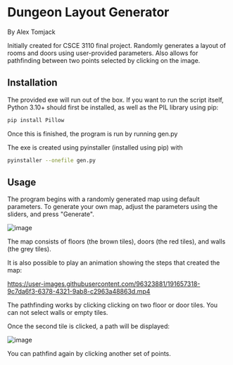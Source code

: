 # Dungeon Layout Generator

By Alex Tomjack

Initially created for CSCE 3110 final project. Randomly generates a layout of rooms and doors using user-provided parameters. Also allows for pathfinding between two points selected by clicking on the image.

## Installation
The provided exe will run out of the box.
If you want to run the script itself, Python 3.10+ should first be installed, as well as the PIL library using pip:
```bash
pip install Pillow
```
Once this is finished, the program is run by running gen.py

The exe is created using pyinstaller (installed using pip) with
```bash
pyinstaller --onefile gen.py
```

## Usage
The program begins with a randomly generated map using default parameters. To generate your own map, adjust the parameters using the sliders, and press "Generate".

![image](https://user-images.githubusercontent.com/96323881/190702269-9efa2071-3ff6-4acb-9d55-707bd13df544.png)

The map consists of floors (the brown tiles), doors (the red tiles), and walls (the grey tiles). 

It is also possible to play an animation showing the steps that created the map:

https://user-images.githubusercontent.com/96323881/191657318-9c7da6f3-6378-4321-9ab8-c2963a48863d.mp4

The pathfinding works by clicking clicking on two floor or door tiles. You can not select walls or empty tiles.

Once the second tile is clicked, a path will be displayed:

![image](https://user-images.githubusercontent.com/96323881/190702167-cc0e479c-2e31-4647-bff8-7181f23944e6.png)


You can pathfind again by clicking another set of points.

